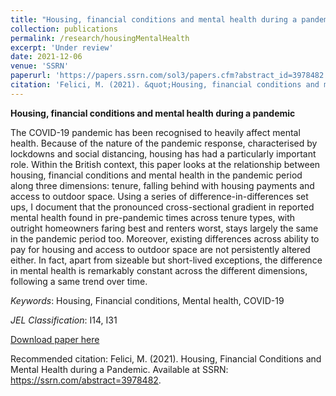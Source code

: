 ```yaml
---
title: "Housing, financial conditions and mental health during a pandemic"
collection: publications
permalink: /research/housingMentalHealth
excerpt: 'Under review'
date: 2021-12-06
venue: 'SSRN'
paperurl: 'https://papers.ssrn.com/sol3/papers.cfm?abstract_id=3978482'
citation: 'Felici, M. (2021). &quot;Housing, financial conditions and mental health during a pandemic.&quot; <i>SSRN</i>.'
---
```

**Housing, financial conditions and mental health during a pandemic**

The COVID-19 pandemic has been recognised to heavily affect mental health. Because of the nature of the pandemic response, characterised by lockdowns and social distancing, housing has had a particularly important role. Within the British context, this paper looks at the relationship between housing, financial conditions and mental health in the pandemic period along three dimensions: tenure, falling behind with housing payments and access to outdoor space. Using a series of difference-in-differences set ups, I document that the pronounced cross-sectional gradient in reported mental health found in pre-pandemic times across tenure types, with outright homeowners faring best and renters worst, stays largely the same in the pandemic period too. Moreover, existing differences across ability to pay for housing and access to outdoor space are not persistently altered either. In fact, apart from sizeable but short-lived exceptions, the difference in mental health is remarkably constant across the different dimensions, following a same trend over time.

*Keywords*: Housing, Financial conditions, Mental health, COVID-19

*JEL Classification*: I14, I31

[Download paper here](https://papers.ssrn.com/sol3/papers.cfm?abstract_id=3978482)

Recommended citation: Felici, M. (2021). Housing, Financial Conditions and Mental Health during a Pandemic. Available at SSRN: https://ssrn.com/abstract=3978482.
